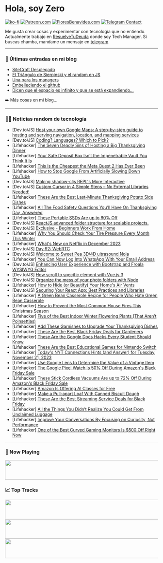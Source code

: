 # Hola, soy Zero

[![ko-fi](https://ko-fi.com/img/githubbutton_sm.svg)](https://ko-fi.com/J3J4N0LUK)
[![Patreon.com](https://img.shields.io/endpoint.svg?url=https%3A%2F%2Fshieldsio-patreon.vercel.app%2Fapi%3Fusername%3Dzerodragon%26type%3Dpatrons&style=for-the-badge)](https://patreon.com/zerodragon)
[![FloresBenavides.com](https://img.shields.io/website?down_message=oops&label=MiBlog&style=for-the-badge&up_message=online&url=https%3A%2F%2Ffloresbenavides.com)](https://floresbenavides.com)
[![Telegram Contact](https://img.shields.io/badge/escr%C3%ADbeme-ZeroDragon-%2326A5E4?style=for-the-badge&logo=telegram)](https://t.me/zerodragon)

Me gusta crear cosas y experimentar con tecnología que no entiendo.
Actualmente trabajo en [ResuelveTuDeuda](http://github.com/resuelve) donde soy Tech Manager.
Si buscas chamba, mandame un mensaje en [telegram](https://t.me/zerodragon).

---

### 📕 Últimas entradas en mi blog
<!-- BLOG-POST-LIST:START -->
- [SiteCraft Desplegado](https://floresbenavides.com/sitecraft-desplegado/)
- [El Triángulo de Sierpinski y el random en JS](https://floresbenavides.com/el-triangulo-de-sierpinski-y-el-random-en-js/)
- [Una para los managers](https://floresbenavides.com/una-para-los-managers/)
- [Embelleciendo el github](https://floresbenavides.com/embelleciendo-el-github/)
- [Dicen que el espacio es infinito y que se está expandiendo…](https://floresbenavides.com/dicen-que-el-espacio-es-infinito-y-que-se-esta-expandiendo/)
<!-- BLOG-POST-LIST:END -->

➡️ [Más cosas en mi blog...](https://floresbenavides.com)

---

### 👨‍💻 Noticias random de tecnología
<!-- TECH-POSTS:START -->
- [Dev.to/JS] [Host your own Google Maps: A step-by-step guide to hosting and serving navigation, location, and mapping services](https://dev.to/lnahrf/host-your-own-google-maps-a-step-by-step-guide-to-hosting-and-serving-navigation-location-and-mapping-services-56nd)
- [Dev.to/JS] [Coding? Languages? Which to Pick?](https://dev.to/thenebuladeveloper/coding-languages-which-to-pick-2ibh)
- [Lifehacker] [The Seven Deadly Sins of Hosting a Big Thanksgiving Dinner](https://lifehacker.com/food-drink/worst-thanksgiving-host-mistakes)
- [Lifehacker] [Your Safe Deposit Box Isn’t the Impenetrable Vault You Think It Is](https://lifehacker.com/money/safe-deposit-box-drilling)
- [Lifehacker] [This Is the Cheapest the Meta Quest 2 Has Ever Been](https://lifehacker.com/entertainment/meta-quest-2-black-friday-deal)
- [Lifehacker] [How to Stop Google From Artificially Slowing Down YouTube](https://lifehacker.com/tech/stop-google-slowing-down-youtube-firefox-edge)
- [Dev.to/JS] [Making shadow-cljs REPL&#39;s More Interactive](https://dev.to/bop/making-shadow-cljs-repls-more-interactive-4lhe)
- [Dev.to/JS] [Custom Cursor in 4 Simple Steps – No External Libraries Needed!](https://dev.to/chocoscoding/custom-cursor-in-4-simple-steps-no-external-libraries-needed-1ml2)
- [Lifehacker] [These Are the Best Last-Minute Thanksgiving Potato Side Dishes](https://lifehacker.com/food-drink/best-thanksgiving-potato-side-dishes)
- [Lifehacker] [All The Food Safety Questions You’ll Have On Thanksgiving Day, Answered](https://lifehacker.com/all-the-food-safety-questions-you-ll-have-on-thanksgivi-1744092050)
- [Lifehacker] [These Portable SSDs Are up to 60% Off](https://lifehacker.com/tech/portable-ssd-sales)
- [Dev.to/JS] [ReactJS advanced folder structure for scalable projects.](https://dev.to/kartikbudhraja/reactjs-advanced-folder-structure-for-scalable-projects-mle)
- [Dev.to/JS] [Exclusive - Beginners Work From Home](https://dev.to/jon9050/exclusive-beginners-work-from-home-ij9)
- [Lifehacker] [Why You Should Check Your Tire Pressure Every Month This Winter](https://lifehacker.com/travel/check-tire-pressure-winter)
- [Lifehacker] [What&#39;s New on Netflix in December 2023](https://lifehacker.com/entertainment/netflix-december-2023)
- [Dev.to/JS] [Day 92: WebRTC](https://dev.to/dhrn/day-92-webrtc-276)
- [Dev.to/JS] [Welcome to Sweet Pea 3D/4D ultrasound Nola](https://dev.to/sweetpea3d4d/welcome-to-sweet-pea-3d4d-ultrasound-nola-54c7)
- [Lifehacker] [You Can Now Log Into WhatsApp With Your Email Address](https://lifehacker.com/tech/log-into-whatsapp-with-email-address)
- [Dev.to/JS] [Enhancing User Experience with Bootstrap and Froala WYSIWYG Editor](https://dev.to/ideradevtools/enhancing-user-experience-with-bootstrap-and-froala-wysiwyg-editor-2k2o)
- [Dev.to/JS] [How scroll to specific element with Vue.js 3](https://dev.to/caio2k/how-scroll-to-specific-element-with-vuejs-3-lb3)
- [Dev.to/JS] [Organize the mess of your photo folders with Node](https://dev.to/alagrede/organize-the-mess-of-your-photo-folders-with-node-2l19)
- [Lifehacker] [How to Hide &lpar;or Beautify&rpar; Your Home&#39;s Air Vents](https://lifehacker.com/home/hide-air-vents)
- [Dev.to/JS] [Securing Your React App: Best Practices and Libraries](https://dev.to/abhaysinghr1/securing-your-react-app-best-practices-and-libraries-41ca)
- [Lifehacker] [A Green Bean Casserole Recipe for People Who Hate Green Bean Casserole](https://lifehacker.com/food-drink/from-scratch-green-bean-casserole-recipe)
- [Lifehacker] [How to Prevent the Most Common House Fires This Christmas Season](https://lifehacker.com/home/prevent-christmas-fires)
- [Lifehacker] [Five of the Best Indoor Winter Flowering Plants &lpar;That Aren’t Poinsettias&rpar;](https://lifehacker.com/home/best-indoor-winter-flowering-plants)
- [Lifehacker] [Add These Garnishes to Upgrade Your Thanksgiving Dishes](https://lifehacker.com/food-drink/thanksgiving-garnishes)
- [Lifehacker] [These Are the Best Black Friday Deals for Gardeners](https://lifehacker.com/home/black-friday-gardening-deals)
- [Lifehacker] [These Are the Google Docs Hacks Every Student Should Know](https://lifehacker.com/family/google-docs-hacks-for-students)
- [Lifehacker] [These Are the Best Educational Games for Nintendo Switch](https://lifehacker.com/entertainment/the-best-educational-games-for-nintendo-switch)
- [Lifehacker] [Today&#39;s NYT Connections Hints &lpar;and Answer&rpar; for Tuesday, November 21, 2023](https://lifehacker.com/entertainment/nyt-connections-answer-today-november-21-2023)
- [Lifehacker] [Use Google Lens to Determine the Value of a Vintage Item](https://lifehacker.com/home/google-lens-vintage-items)
- [Lifehacker] [The Google Pixel Watch Is 50% Off During Amazon&#39;s Black Friday Sale](https://lifehacker.com/tech/google-pixel-watch-amazon-black-friday-sale)
- [Lifehacker] [These Stick Cordless Vacuums Are up to 72% Off During Amazon&#39;s Black Friday Sale](https://lifehacker.com/home/stick-cordless-vacuums-black-friday-sale-amazon)
- [Lifehacker] [Amazon Is Offering AI Classes for Free](https://lifehacker.com/tech/amazon-offering-ai-classes-for-free)
- [Lifehacker] [Make a Pull-apart Loaf With Canned Biscuit Dough](https://lifehacker.com/food-drink/pillsbury-pull-apart-loaf-with-canned-biscuit-dough)
- [Lifehacker] [These Are the Best Streaming Service Deals for Black Friday](https://lifehacker.com/entertainment/best-black-friday-streaming-service-deals)
- [Lifehacker] [All the Things You Didn’t Realize You Could Get From Unclaimed Luggage](https://lifehacker.com/money/everything-you-didnt-know-you-can-buy-from-unclained-luggage)
- [Lifehacker] [Improve Your Conversations By Focusing on Curiosity, Not Performance](https://lifehacker.com/health/make-better-small-talk)
- [Lifehacker] [One of the Best Curved Gaming Monitors Is $500 Off Right Now](https://lifehacker.com/tech/samsung-g8-curved-gaming-monitor-sale-black-friday)<!-- TECH-POSTS:END -->

---

### 🎵 Now Playing
<a href="https://spotify-now-playing-dun.vercel.app/now-playing?open"><img src="https://spotify-now-playing-dun.vercel.app/now-playing" width="540" height="64"></a>

### 📈 Top Tracks
<a href="https://spotify-now-playing-dun.vercel.app/top-tracks?i=1&open"><img src="https://spotify-now-playing-dun.vercel.app/top-tracks?i=1" width="540" height="64"></a>
<a href="https://spotify-now-playing-dun.vercel.app/top-tracks?i=2&open"><img src="https://spotify-now-playing-dun.vercel.app/top-tracks?i=2" width="540" height="64"></a>
<a href="https://spotify-now-playing-dun.vercel.app/top-tracks?i=3&open"><img src="https://spotify-now-playing-dun.vercel.app/top-tracks?i=3" width="540" height="64"></a>
